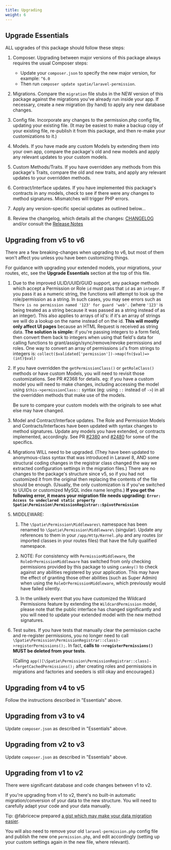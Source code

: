 ```yaml
---
title: Upgrading
weight: 6
---
```


## Upgrade Essentials

ALL upgrades of this package should follow these steps:

1. Composer. Upgrading between major versions of this package always requires the usual Composer steps:
   - Update your `composer.json` to specify the new major version, for example: `^6.0`
   - Then run `composer update spatie/laravel-permission`. 

2. Migrations. Compare the `migration` file stubs in the NEW version of this package against the migrations you've already run inside your app. If necessary, create a new migration (by hand) to apply any new database changes.

3. Config file. Incorporate any changes to the permission.php config file, updating your existing file. (It may be easiest to make a backup copy of your existing file, re-publish it from this package, and then re-make your customizations to it.)

4. Models. If you have made any custom Models by extending them into your own app, compare the package's old and new models and apply any relevant updates to your custom models.

5. Custom Methods/Traits. If you have overridden any methods from this package's Traits, compare the old and new traits, and apply any relevant updates to your overridden methods.

6. Contract/Interface updates. If you have implemented this package's contracts in any models, check to see if there were any changes to method signatures. Mismatches will trigger PHP errors.

7. Apply any version-specific special updates as outlined below...

8. Review the changelog, which details all the changes: [CHANGELOG](https://github.com/spatie/laravel-permission/blob/main/CHANGELOG.md)
and/or consult the [Release Notes](https://github.com/spatie/laravel-permission/releases)


## Upgrading from v5 to v6
There are a few breaking-changes when upgrading to v6, but most of them won't affect you unless you have been customizing things.

For guidance with upgrading your extended models, your migrations, your routes, etc, see the **Upgrade Essentials** section at the top of this file.

1. Due to the improved ULID/UUID/GUID support, any package methods which accept a Permission or Role `id` must pass that `id` as an `integer`. If you pass it as a numeric string, the functions will attempt to look up the role/permission as a string. In such cases, you may see errors such as `There is no permission named '123' for guard 'web'.` (where `'123'` is being treated as a string because it was passed as a string instead of as an integer). This also applies to arrays of id's: if it's an array of strings we will do a lookup on the name instead of on the id. **This will mostly only affect UI pages** because an HTML Request is received as string data. **The solution is simple:** if you're passing integers to a form field, then convert them back to integers when using that field's data for calling functions to grant/assign/sync/remove/revoke permissions and roles. One way to convert an array of permissions `id`'s from strings to integers is: `collect($validated['permission'])->map(fn($val)=>(int)$val)`

2. If you have overridden the `getPermissionClass()` or `getRoleClass()` methods or have custom Models, you will need to revisit those customizations. See PR #2368 for details. 
eg: if you have a custom model you will need to make changes, including accessing the model using `$this->permissionClass::` syntax (eg: using `::` instead of `->`) in all the overridden methods that make use of the models.

    Be sure to compare your custom models with the originals to see what else may have changed.

3. Model and Contract/Interface updates. The Role and Permission Models and Contracts/Interfaces have been updated with syntax changes to method signatures. Update any models you have extended, or contracts implemented, accordingly. See PR [#2380](https://github.com/spatie/laravel-permission/pull/2380) and [#2480](https://github.com/spatie/laravel-permission/pull/2480) for some of the specifics. 

4. Migrations WILL need to be upgraded. (They have been updated to anonymous-class syntax that was introduced in Laravel 8, AND some structural coding changes in the registrar class changed the way we extracted configuration settings in the migration files.) There are no changes to the package's structure since v5, so if you had not customized it from the original then replacing the contents of the file should be enough. (Usually, the only customization is if you've switched to UUIDs or customized MySQL index name lengths.)
**If you get the following error, it means your migration file needs upgrading: `Error: Access to undeclared static property Spatie\Permission\PermissionRegistrar::$pivotPermission`**

5. MIDDLEWARE:

    1. The `\Spatie\Permission\Middlewares\` namespace has been renamed to `\Spatie\Permission\Middleware\` (singular). Update any references to them in your `/app/Http/Kernel.php` and any routes (or imported classes in your routes files) that have the fully qualified namespace.

    2. NOTE: For consistency with `PermissionMiddleware`, the `RoleOrPermissionMiddleware` has switched from only checking permissions provided by this package to using `canAny()` to check against any abilities registered by your application. This may have the effect of granting those other abilities (such as Super Admin) when using the `RoleOrPermissionMiddleware`, which previously would have failed silently.

    3. In the unlikely event that you have customized the Wildcard Permissions feature by extending the `WildcardPermission` model, please note that the public interface has changed significantly and you will need to update your extended model with the new method signatures.

6. Test suites. If you have tests that manually clear the permission cache and re-register permissions, you no longer need to call `\Spatie\Permission\PermissionRegistrar::class)->registerPermissions();`. In fact, **calls to `->registerPermissions()` MUST be deleted from your tests**. 
    
    (Calling `app()[\Spatie\Permission\PermissionRegistrar::class]->forgetCachedPermissions();` after creating roles and permissions in migrations and factories and seeders is still okay and encouraged.) 


## Upgrading from v4 to v5

Follow the instructions described in "Essentials" above.

## Upgrading from v3 to v4

Update `composer.json` as described in "Essentials" above.

## Upgrading from v2 to v3

Update `composer.json` as described in "Essentials" above.


## Upgrading from v1 to v2
There were significant database and code changes between v1 to v2.

If you're upgrading from v1 to v2, there's no built-in automatic migration/conversion of your data to the new structure. 
You will need to carefully adapt your code and your data manually.

Tip: @fabricecw prepared [a gist which may make your data migration easier](https://gist.github.com/fabricecw/58ee93dd4f99e78724d8acbb851658a4). 

You will also need to remove your old `laravel-permission.php` config file and publish the new one `permission.php`, and edit accordingly (setting up your custom settings again in the new file, where relevant).
